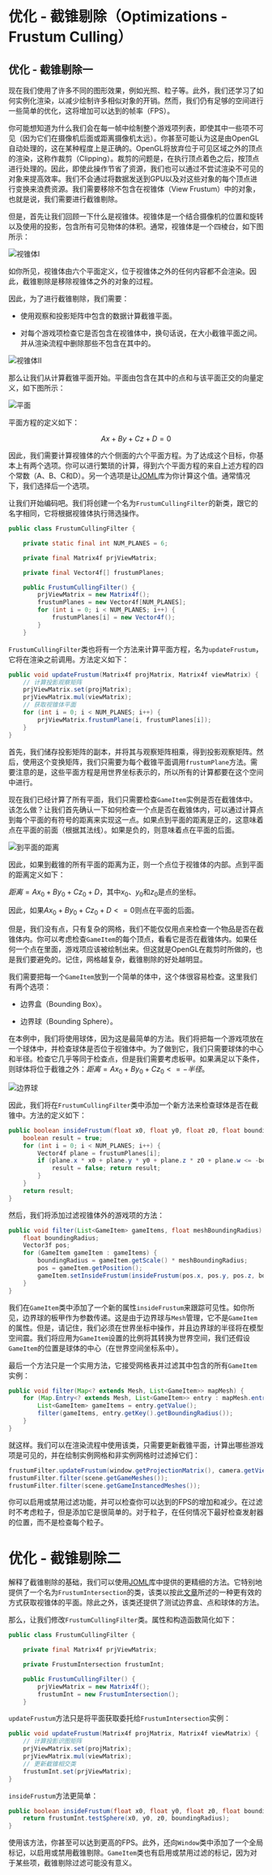 # 优化 - 截锥剔除（Optimizations - Frustum Culling）

## 优化 - 截锥剔除一

现在我们使用了许多不同的图形效果，例如光照、粒子等。此外，我们还学习了如何实例化渲染，以减少绘制许多相似对象的开销。然而，我们仍有足够的空间进行一些简单的优化，这将增加可以达到的帧率（FPS）。

你可能想知道为什么我们会在每一帧中绘制整个游戏项列表，即使其中一些项不可见（因为它们在摄像机后面或距离摄像机太远）。你甚至可能认为这是由OpenGL自动处理的，这在某种程度上是正确的。OpenGL将放弃位于可见区域之外的顶点的渲染，这称作裁剪（Clipping）。裁剪的问题是，在执行顶点着色之后，按顶点进行处理的。因此，即使此操作节省了资源，我们也可以通过不尝试渲染不可见的对象来提高效率。我们不会通过将数据发送到GPU以及对这些对象的每个顶点进行变换来浪费资源。我们需要移除不包含在视锥体（View Frustum）中的对象，也就是说，我们需要进行截锥剔除。

但是，首先让我们回顾一下什么是视锥体。视锥体是一个结合摄像机的位置和旋转以及使用的投影，包含所有可见物体的体积。通常，视锥体是一个四棱台，如下图所示：

![视锥体I](_static/25/view_frustum_i.png)

如你所见，视锥体由六个平面定义，位于视锥体之外的任何内容都不会渲染。因此，截锥剔除是移除视锥体之外的对象的过程。

因此，为了进行截锥剔除，我们需要：

* 使用观察和投影矩阵中包含的数据计算截锥平面。

* 对每个游戏项检查它是否包含在视锥体中，换句话说，在大小截锥平面之间。并从渲染流程中删除那些不包含在其中的。

![视锥体II](_static/25/view_frustum_ii.png)

那么让我们从计算截锥平面开始。平面由包含在其中的点和与该平面正交的向量定义，如下图所示：

![平面](_static/25/plane.png)

平面方程的定义如下：

$$Ax+By+Cz+D=0$$

因此，我们需要计算视锥体的六个侧面的六个平面方程。为了达成这个目标，你基本上有两个选项。你可以进行繁琐的计算，得到六个平面方程的来自上述方程的四个常数（A、B、C和D）。另一个选项是让[JOML](https://github.com/JOML-CI/JOML "JOML")库为你计算这个值。通常情况下，我们选择后一个选项。

让我们开始编码吧。我们将创建一个名为`FrustumCullingFilter`的新类，跟它的名字相同，它将根据视锥体执行筛选操作。

```java
public class FrustumCullingFilter {

    private static final int NUM_PLANES = 6;

    private final Matrix4f prjViewMatrix;

    private final Vector4f[] frustumPlanes;

    public FrustumCullingFilter() {
        prjViewMatrix = new Matrix4f();
        frustumPlanes = new Vector4f[NUM_PLANES];
        for (int i = 0; i < NUM_PLANES; i++) {
            frustumPlanes[i] = new Vector4f();
        }
    }
```

`FrustumCullingFilter`类也将有一个方法来计算平面方程，名为`updateFrustum`，它将在渲染之前调用。方法定义如下：

```java
public void updateFrustum(Matrix4f projMatrix, Matrix4f viewMatrix) {
    // 计算投影观察矩阵
    prjViewMatrix.set(projMatrix);
    prjViewMatrix.mul(viewMatrix);
    // 获取视锥体平面
    for (int i = 0; i < NUM_PLANES; i++) {
        prjViewMatrix.frustumPlane(i, frustumPlanes[i]);
    }
}
```

首先，我们储存投影矩阵的副本，并将其与观察矩阵相乘，得到投影观察矩阵。然后，使用这个变换矩阵，我们只需要为每个截锥平面调用`frustumPlane`方法。需要注意的是，这些平面方程是用世界坐标表示的，所以所有的计算都要在这个空间中进行。

现在我们已经计算了所有平面，我们只需要检查`GameItem`实例是否在截锥体中。该怎么做？让我们首先确认一下如何检查一个点是否在截锥体内，可以通过计算点到每个平面的有符号的距离来实现这一点。如果点到平面的距离是正的，这意味着点在平面的前面（根据其法线）。如果是负的，则意味着点在平面的后面。

![到平面的距离](_static/25/distance_to_plane.png)

因此，如果到截锥的所有平面的距离为正，则一个点位于视锥体的内部。点到平面的距离定义如下：

$距离=Ax_{0}+By_{0}+Cz_{0}+D$，其中$x_{0}$、$y_{0}$和$z_{0}$是点的坐标。

因此，如果$Ax_{0}+By_{0}+Cz_{0}+D <= 0$则点在平面的后面。

但是，我们没有点，只有复杂的网格，我们不能仅仅用点来检查一个物品是否在截锥体内。你可以考虑检查`GameItem`的每个顶点，看看它是否在截锥体内。如果任何一个点在里面，游戏项应该被绘制出来。但这就是OpenGL在裁剪时所做的，也是我们要避免的。记住，网格越复杂，截锥剔除的好处越明显。

我们需要把每一个`GameItem`放到一个简单的体中，这个体很容易检查。这里我们有两个选项：

* 边界盒（Bounding Box）。

* 边界球（Bounding Sphere）。

在本例中，我们将使用球体，因为这是最简单的方法。我们将把每一个游戏项放在一个球体中，并检查球体是否位于视锥体中。为了做到它，我们只需要球体的中心和半径。检查它几乎等同于检查点，但是我们需要考虑板甲。如果满足以下条件，则球体将位于截锥之外：$距离=Ax_{0}+By_{0}+Cz_{0} <= -半径$。

![边界球](_static/25/bounding_sphere.png)

因此，我们将在`FrustumCullingFilter`类中添加一个新方法来检查球体是否在截锥中。方法的定义如下：

```java
public boolean insideFrustum(float x0, float y0, float z0, float boundingRadius) {
    boolean result = true;
    for (int i = 0; i < NUM_PLANES; i++) {
        Vector4f plane = frustumPlanes[i];
        if (plane.x * x0 + plane.y * y0 + plane.z * z0 + plane.w <= -boundingRadius) {
            result = false; return result;
        }
    }
    return result;
}
```

然后，我们将添加过滤视锥体外的游戏项的方法：

```java
public void filter(List<GameItem> gameItems, float meshBoundingRadius) {
    float boundingRadius;
    Vector3f pos;
    for (GameItem gameItem : gameItems) {
        boundingRadius = gameItem.getScale() * meshBoundingRadius;
        pos = gameItem.getPosition();
        gameItem.setInsideFrustum(insideFrustum(pos.x, pos.y, pos.z, boundingRadius));
    }
}
```

我们在`GameItem`类中添加了一个新的属性`insideFrustum`来跟踪可见性。如你所见，边界球的板甲作为参数传递。这是由于边界球与`Mesh`管理，它不是`GameItem`的属性。但是，请记住，我们必须在世界坐标中操作，并且边界球的半径将在模型空间震。我们将应用为`GameItem`设置的比例将其转换为世界空间，我们还假设`GameItem`的位置是球体的中心（在世界空间坐标系中）。

最后一个方法只是一个实用方法，它接受网格表并过滤其中包含的所有`GameItem`实例：

```java
public void filter(Map<? extends Mesh, List<GameItem>> mapMesh) {
    for (Map.Entry<? extends Mesh, List<GameItem>> entry : mapMesh.entrySet()) {
        List<GameItem> gameItems = entry.getValue();
        filter(gameItems, entry.getKey().getBoundingRadius());
    }
}
```

就这样。我们可以在渲染流程中使用该类，只需要更新截锥平面，计算出哪些游戏项是可见的，并在绘制实例网格和非实例网格时过滤掉它们：

```java
frustumFilter.updateFrustum(window.getProjectionMatrix(), camera.getViewMatrix());
frustumFilter.filter(scene.getGameMeshes());
frustumFilter.filter(scene.getGameInstancedMeshes());
```

你可以启用或禁用过滤功能，并可以检查你可以达到的FPS的增加和减少。在过滤时不考虑粒子，但是添加它是很简单的。对于粒子，在任何情况下最好检查发射器的位置，而不是检查每个粒子。

# 优化 - 截锥剔除二

解释了截锥剔除的基础，我们可以使用[JOML](https://github.com/JOML-CI/JOML "JOML")库中提供的更精细的方法。它特别地提供了一个名为`FrustumIntersection`的类，该类以按此[文章](http://gamedevs.org/uploads/fast-extraction-viewing-frustum-planes-from-world-view-projection-matrix.pdf "paper")所述的一种更有效的方式获取视锥体的平面。除此之外，该类还提供了测试边界盒、点和球体的方法。

那么，让我们修改`FrustumCullingFilter`类。属性和构造函数简化如下：

```java
public class FrustumCullingFilter {

    private final Matrix4f prjViewMatrix;

    private FrustumIntersection frustumInt;

    public FrustumCullingFilter() {
        prjViewMatrix = new Matrix4f();
        frustumInt = new FrustumIntersection();
    }
```

`updateFrustum`方法只是将平面获取委托给`FrustumIntersection`实例：

```java
public void updateFrustum(Matrix4f projMatrix, Matrix4f viewMatrix) {
    // 计算投影识图矩阵
    prjViewMatrix.set(projMatrix);
    prjViewMatrix.mul(viewMatrix);
    // 更新截锥相交类
    frustumInt.set(prjViewMatrix);
}
```

`insideFrustum`方法更简单：

```java
public boolean insideFrustum(float x0, float y0, float z0, float boundingRadius) {
    return frustumInt.testSphere(x0, y0, z0, boundingRadius);
}
```

使用该方法，你甚至可以达到更高的FPS。此外，还向`Window`类中添加了一个全局标记，以启用或禁用截锥剔除。`GameItem`类也有启用或禁用过滤的标记，因为对于某些项，截锥剔除过滤可能没有意义。
